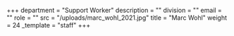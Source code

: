 +++
department = "Support Worker"
description = ""
division = ""
email = ""
role = ""
src = "/uploads/marc_wohl_2021.jpg"
title = "Marc Wohl"
weight = 24
_template = "staff"
+++

